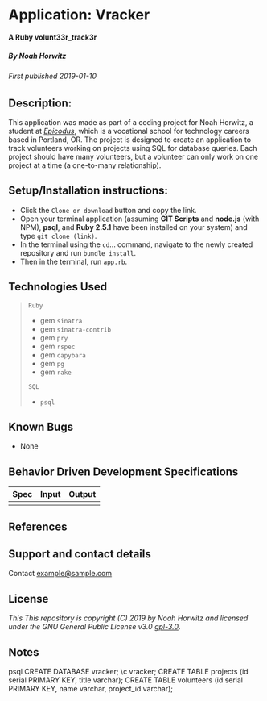 # Application: **Vracker**
**A Ruby volunt33r_track3r**

##### By Noah Horwitz

###### _First published 2019-01-10_

## Description:
This application was made as part of a coding project for Noah Horwitz, a student at _[Epicodus](http://www.epicodus.com)_, which is a vocational school for technology careers based in Portland, OR. The project is designed to create an application to track volunteers working on projects using SQL for database queries. Each project should have many volunteers, but a volunteer can only work on one project at a time (a one-to-many relationship).

<!-- This project is fully deployed on **Heroku** [here](https://vracker.herokuapp.com/) -->

## Setup/Installation instructions:
* Click the `Clone or download` button and copy the link.
* Open your terminal application (assuming **GIT Scripts** and **node.js** (with NPM), **psql**, and **Ruby 2.5.1** have been installed on your system) and type `git clone (link)`.
* In the terminal using the `cd`... command, navigate to the newly created repository and run `bundle install`.
* Then in the terminal, run `app.rb`.


## Technologies Used
> `Ruby`
> * gem `sinatra`
> * gem `sinatra-contrib`
> * gem `pry`
> * gem `rspec`
> * gem `capybara`
> * gem `pg`
> * gem `rake`
>
> `SQL`
> * `psql`


## Known Bugs
* None

## Behavior Driven Development Specifications

|Spec|Input|Output|
|-|-|-|
||||

## References

## Support and contact details
Contact [example@sample.com](mailto:example@sample.com)

## License
_This This repository is copyright (C) 2019 by Noah Horwitz and licensed under the GNU General Public License v3.0 [gpl-3.0](https://www.gnu.org/licenses/gpl-3.0.en.html)_.

## Notes
psql
CREATE DATABASE vracker;
\c vracker;
CREATE TABLE projects (id serial PRIMARY KEY, title varchar);
CREATE TABLE volunteers (id serial PRIMARY KEY, name varchar, project_id varchar);
